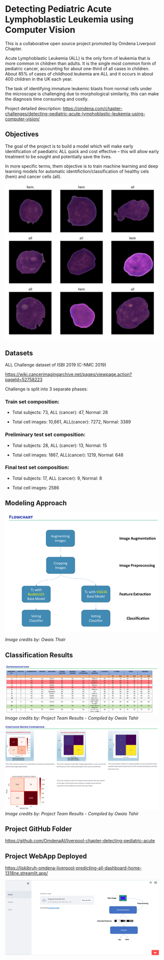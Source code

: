 # Detecting Pediatric Acute Lymphoblastic Leukemia using Computer Vision

This is a collaborative open source project promoted by Omdena Liverpool Chapter.

Acute Lymphoblastic Leukemia (ALL) is the only form of leukemia that is more common in children than adults. It is the single most common form of pediatric cancer, accounting for about one-third of all cases in children. About 85% of cases of childhood leukemia are ALL and it occurs in about 400 children in the UK each year. 

The task of identifying immature leukemic blasts from normal cells under the microscope is challenging due to morphological similarity, this can make the diagnosis time consuming and costly.  

Project detailed description: https://omdena.com/chapter-challenges/detecting-pediatric-acute-lymphoblastic-leukemia-using-computer-vision/

## Objectives

The goal of the project is to build a model which will make early identification of paediatric ALL quick and cost effective – this will allow early treatment to be sought and potentially save the lives.

In more specific terms, them objective is to train machine learning and deep learning models for automatic identifiction/classification of healthy cels (hem) and cancer cells (all).


![All and Hem cells](./images/all_hem.png)


## Datasets

ALL Challenge dataset of ISBI 2019 (C-NMC 2019)

https://wiki.cancerimagingarchive.net/pages/viewpage.action?pageId=52758223

Challenge is split into 3 separate phases:

### Train set composition:

- Total subjects: 73, ALL (cancer): 47, Normal: 26

- Total cell images: 10,661, ALL(cancer): 7272, Normal: 3389

### Preliminary test set composition:

- Total subjects: 28, ALL (cancer): 13, Normal: 15

- Total cell images: 1867, ALL(cancer): 1219, Normal: 648

### Final test set composition:

- Total subjects: 17, ALL (cancer): 9, Normal: 8

- Total cell images: 2586


## Modeling Approach

![Flowchart](./images/flow_chart.png)

*Image credits by: Owais Thair*


## Classification Results

![Experiments](./images/Results.png)
*Image credits by: Project Team Results - Compiled by Owais Tahir*


![Confusion Martrices](./images/confusion_matrices.png)
*Image credits by: Project Team Results - Compiled by Owais Tahir*


## Project GitHub Folder

https://github.com/OmdenaAI/liverpool-chapter-detecting-pediatric-acute


## Project WebApp Deployed

https://liskibruh-omdena-liverpool-predicting-all-dashboard-home-1318ne.streamlit.app/

![Web App](./images/web_app_main.png)

